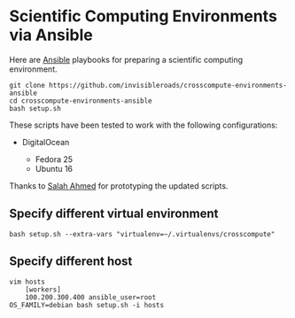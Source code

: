 # Scientific Computing Environments via Ansible

Here are [Ansible](http://www.ansible.com) playbooks for preparing a scientific computing environment.

    git clone https://github.com/invisibleroads/crosscompute-environments-ansible
    cd crosscompute-environments-ansible
    bash setup.sh

These scripts have been tested to work with the following configurations:

- DigitalOcean

    - Fedora 25
    - Ubuntu 16

Thanks to [Salah Ahmed](https://github.com/salah93) for prototyping the updated scripts.

## Specify different virtual environment

    bash setup.sh --extra-vars "virtualenv=~/.virtualenvs/crosscompute"

## Specify different host

    vim hosts
        [workers]
        100.200.300.400 ansible_user=root
    OS_FAMILY=debian bash setup.sh -i hosts
